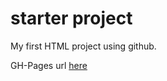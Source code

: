 # starter project
My first HTML project using github.

GH-Pages url [here](https://wang0759.github.io/starter/)
